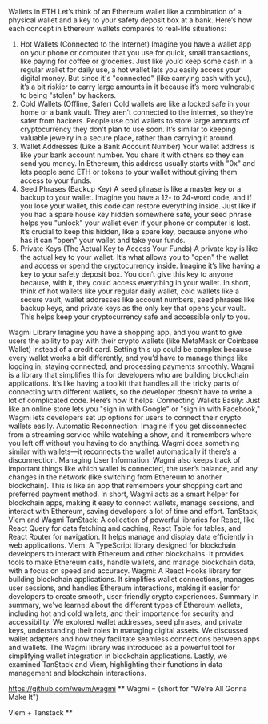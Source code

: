 Wallets in ETH
Let’s think of an Ethereum wallet like a combination of a physical wallet and a key to your safety deposit box at a bank. Here’s how each concept in Ethereum wallets compares to real-life situations:
1. Hot Wallets (Connected to the Internet)
   Imagine you have a wallet app on your phone or computer that you use for quick, small transactions, like paying for coffee or groceries. Just like you’d keep some cash in a regular wallet for daily use, a hot wallet lets you easily access your digital money. But since it's "connected" (like carrying cash with you), it’s a bit riskier to carry large amounts in it because it’s more vulnerable to being "stolen" by hackers.
2. Cold Wallets (Offline, Safer)
   Cold wallets are like a locked safe in your home or a bank vault. They aren’t connected to the internet, so they’re safer from hackers. People use cold wallets to store large amounts of cryptocurrency they don’t plan to use soon. It’s similar to keeping valuable jewelry in a secure place, rather than carrying it around.
3. Wallet Addresses (Like a Bank Account Number)
   Your wallet address is like your bank account number. You share it with others so they can send you money. In Ethereum, this address usually starts with "0x" and lets people send ETH or tokens to your wallet without giving them access to your funds.
4. Seed Phrases (Backup Key)
   A seed phrase is like a master key or a backup to your wallet. Imagine you have a 12- to 24-word code, and if you lose your wallet, this code can restore everything inside. Just like if you had a spare house key hidden somewhere safe, your seed phrase helps you "unlock" your wallet even if your phone or computer is lost. It’s crucial to keep this hidden, like a spare key, because anyone who has it can "open" your wallet and take your funds.
5. Private Keys (The Actual Key to Access Your Funds)
   A private key is like the actual key to your wallet. It’s what allows you to "open" the wallet and access or spend the cryptocurrency inside. Imagine it’s like having a key to your safety deposit box. You don’t give this key to anyone because, with it, they could access everything in your wallet.
   In short, think of hot wallets like your regular daily wallet, cold wallets like a secure vault, wallet addresses like account numbers, seed phrases like backup keys, and private keys as the only key that opens your vault. This helps keep your cryptocurrency safe and accessible only to you.



Wagmi Library
Imagine you have a shopping app, and you want to give users the ability to pay with their crypto wallets (like MetaMask or Coinbase Wallet) instead of a credit card. Setting this up could be complex because every wallet works a bit differently, and you’d have to manage things like logging in, staying connected, and processing payments smoothly.
Wagmi is a library that simplifies this for developers who are building blockchain applications. It’s like having a toolkit that handles all the tricky parts of connecting with different wallets, so the developer doesn’t have to write a lot of complicated code. Here’s how it helps:
Connecting Wallets Easily: Just like an online store lets you "sign in with Google" or "sign in with Facebook," Wagmi lets developers set up options for users to connect their crypto wallets easily.
Automatic Reconnection: Imagine if you get disconnected from a streaming service while watching a show, and it remembers where you left off without you having to do anything. Wagmi does something similar with wallets—it reconnects the wallet automatically if there’s a disconnection.
Managing User Information: Wagmi also keeps track of important things like which wallet is connected, the user’s balance, and any changes in the network (like switching from Ethereum to another blockchain). This is like an app that remembers your shopping cart and preferred payment method.
In short, Wagmi acts as a smart helper for blockchain apps, making it easy to connect wallets, manage sessions, and interact with Ethereum, saving developers a lot of time and effort.
TanStack, Viem and Wagmi
TanStack: A collection of powerful libraries for React, like React Query for data fetching and caching, React Table for tables, and React Router for navigation. It helps manage and display data efficiently in web applications.
Viem: A TypeScript library designed for blockchain developers to interact with Ethereum and other blockchains. It provides tools to make Ethereum calls, handle wallets, and manage blockchain data, with a focus on speed and accuracy.
Wagmi: A React Hooks library for building blockchain applications. It simplifies wallet connections, manages user sessions, and handles Ethereum interactions, making it easier for developers to create smooth, user-friendly crypto experiences.
Summary
In summary, we've learned about the different types of Ethereum wallets, including hot and cold wallets, and their importance for security and accessibility. We explored wallet addresses, seed phrases, and private keys, understanding their roles in managing digital assets. We discussed wallet adapters and how they facilitate seamless connections between apps and wallets. The Wagmi library was introduced as a powerful tool for simplifying wallet integration in blockchain applications. Lastly, we examined TanStack and Viem, highlighting their functions in data management and blockchain interactions.


https://github.com/wevm/wagmi
** Wagmi =  (short for "We're All Gonna Make It")

Viem + Tanstack **


